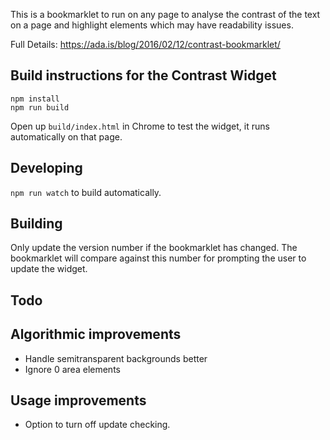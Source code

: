 This is a bookmarklet to run on any page to analyse the contrast of the text on a page and highlight elements which may have readability issues.

Full Details: https://ada.is/blog/2016/02/12/contrast-bookmarklet/

## Build instructions for the Contrast Widget

```
npm install
npm run build
```

Open up `build/index.html` in Chrome to test the widget, it runs automatically on that page.

## Developing

`npm run watch` to build automatically.

## Building

Only update the version number if the bookmarklet has changed. The bookmarklet will compare against this number for prompting the user to update the widget.

## Todo

## Algorithmic improvements

* Handle semitransparent backgrounds better
* Ignore 0 area elements

## Usage improvements

* Option to turn off update checking.
